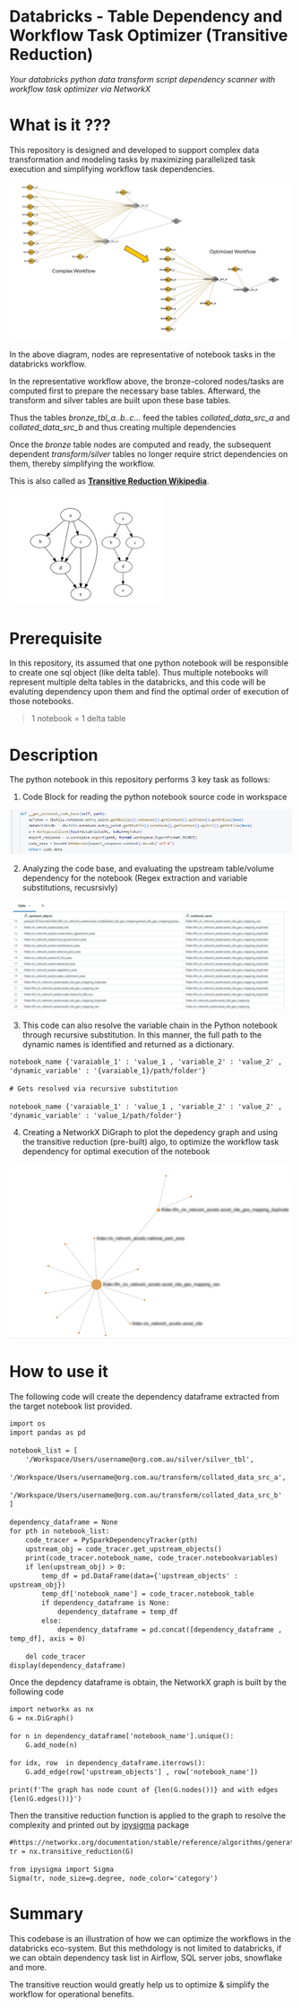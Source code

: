 # Databricks - Table Dependency and Workflow Task Optimizer (Transitive Reduction)
*Your databricks python data transform script dependency scanner with workflow task optimizer via NetworkX*

#  What is it ???
This repository is designed and developed to support complex data transformation and modeling tasks by maximizing parallelized task execution and simplifying workflow task dependencies. 

![Overview](img/overview.png "Overview")

In the above diagram, nodes are representative of notebook tasks in the databricks workflow.

In the representative workflow above, the bronze-colored nodes/tasks are computed first to prepare the necessary base tables. Afterward, the transform and silver tables are built upon these base tables.

Thus the tables *bronze_tbl_a..b..c...* feed the tables *collated_data_src_a* and *collated_data_src_b* and thus creating multiple dependencies

Once the *bronze* table nodes are computed and ready, the subsequent dependent *transform/silver* tables no longer require strict dependencies on them, thereby simplifying the workflow.

This is also called as [**Transitive Reduction Wikipedia**](https://en.wikipedia.org/wiki/Transitive_reduction).

![Transitive Reduction](img/transitive_reduction.png "Transitive Reduction")

# Prerequisite

In this repository, its assumed that one python notebook will be  responsible to create one sql object (like delta table). 
Thus multiple notebooks will represent multiple delta tables in the databricks, and this code will be evaluting dependency upon them and find the optimal order of execution of those notebooks.

> 1 notebook = 1 delta table

# Description

The python notebook in this repository performs 3 key task as follows:

1. Code Block for reading the python notebook source code in workspace

![Read notebook code](img/read_dbrk_notebook_task_1.png "Read notebook code")

2. Analyzing the code base, and evaluating the upstream table/volume dependency for the notebook (Regex extraction and variable substitutions, recusrsivly)

![Evaluate Dependency](img/blur_notebook_upstream_dependency_task_2.png "Evaluate Dependency")

3. This code can also resolve the variable chain in the Python notebook through recursive substitution. In this manner, the full path to the dynamic names is identified and returned as a dictionary.

```
notebook_name {'varaiable_1' : 'value_1 , 'variable_2' : 'value_2' , 'dynamic_variable' : '{varaiable_1}/path/folder'}

# Gets resolved via recursive substitution

notebook_name {'varaiable_1' : 'value_1 , 'variable_2' : 'value_2' , 'dynamic_variable' : 'value_1/path/folder'}

```

4. Creating a NetworkX DiGraph to plot the depedency graph and using the transitive reduction (pre-built) algo, to optimize the workflow task dependency for optimal execution of the notebook

![NetworkX Graph](img/blur_network_x_grpah.png "NetworkX Graph")

# How to use it

The following code will create the dependency dataframe extracted from the target notebook list provided.

```
import os
import pandas as pd

notebook_list = [
    '/Workspace/Users/username@org.com.au/silver/silver_tbl',
    '/Workspace/Users/username@org.com.au/transform/collated_data_src_a',
    '/Workspace/Users/username@org.com.au/transform/collated_data_src_b'
]

dependency_dataframe = None
for pth in notebook_list:
    code_tracer = PySparkDependencyTracker(pth)
    upstream_obj = code_tracer.get_upstream_objects()
    print(code_tracer.notebook_name, code_tracer.notebookvariables)
    if len(upstream_obj) > 0:
        temp_df = pd.DataFrame(data={'upstream_objects' : upstream_obj})
        temp_df['notebook_name'] = code_tracer.notebook_table
        if dependency_dataframe is None:
            dependency_dataframe = temp_df
        else:
            dependency_dataframe = pd.concat([dependency_dataframe , temp_df], axis = 0)

    del code_tracer 
display(dependency_dataframe)
```

Once the depdency dataframe is obtain, the NetworkX graph is built by the following code

```
import networkx as nx
G = nx.DiGraph()

for n in dependency_dataframe['notebook_name'].unique():
    G.add_node(n)

for idx, row  in dependency_dataframe.iterrows():
    G.add_edge(row['upstream_objects'] , row['notebook_name'])

print(f'The graph has node count of {len(G.nodes())} and with edges {len(G.edges())}')

```

Then the transitive reduction function is applied to the graph to resolve the complexity and printed out by [ipysigma](https://github.com/medialab/ipysigma) package

```
#https://networkx.org/documentation/stable/reference/algorithms/generated/networkx.algorithms.dag.transitive_reduction.html
tr = nx.transitive_reduction(G)

from ipysigma import Sigma
Sigma(tr, node_size=g.degree, node_color='category')

```

# Summary

This codebase is an illustration of how we can optimize the workflows in the databricks eco-system. But this methdology is not limited to databricks, if we can obtain dependency task list in Airflow, SQL server jobs, snowflake and more. 

The transitive reuction would greatly help us to optimize & simplify the workflow for operational benefits.